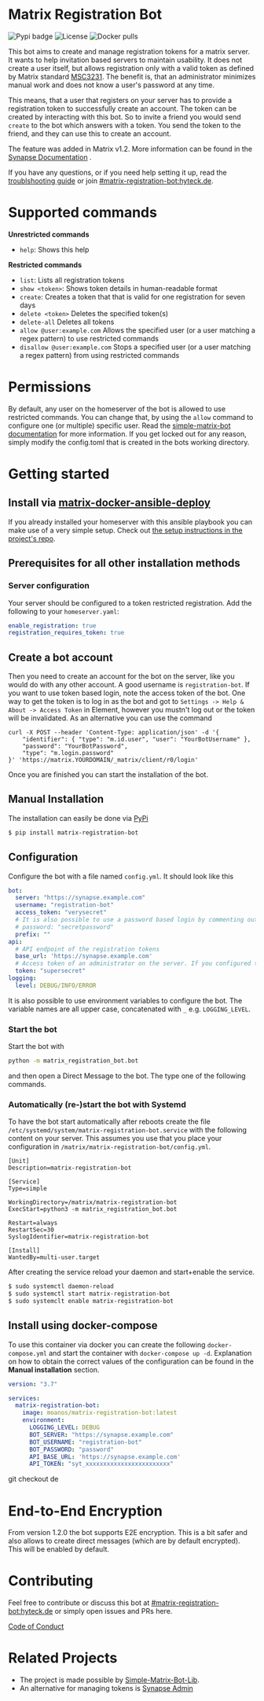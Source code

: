 # Matrix Registration Bot

![Pypi badge](https://img.shields.io/pypi/v/matrix-registration-bot.svg)
![License](https://img.shields.io/pypi/l/matrix-registration-bot?color=%23008000)
![Docker pulls](https://img.shields.io/docker/pulls/moanos/matrix-registration-bot)

This bot aims to create and manage registration tokens for a matrix server. It wants to help invitation based servers to
maintain usability. It does not create a user itself, but allows registration only with a valid token as defined by
Matrix standard
[MSC3231](https://github.com/matrix-org/matrix-doc/blob/main/proposals/3231-token-authenticated-registration.md). The
benefit is, that an administrator minimizes manual work and does not know a user's password at any time.

This means, that a user that registers on your server has to provide a registration token to successfully create an
account. The token can be created by interacting with this bot. So to invite a friend you would send `create` to the bot
which answers with a token. You send the token to the friend, and they can use this to create an account.

The feature was added in Matrix v1.2. More information can be found in the
[Synapse Documentation](https://matrix-org.github.io/synapse/latest/usage/administration/admin_api/registration_tokens.html)
.

If you have any questions, or if you need help setting it up, read the [troublshooting guide](./docs/troubleshooting.md)
or join [#matrix-registration-bot:hyteck.de](https://matrix.to/#/#matrix-registration-bot:hyteck.de).

# Supported commands

**Unrestricted commands**

* `help`: Shows this help

**Restricted commands**

* `list`: Lists all registration tokens
* `show <token>`: Shows token details in human-readable format
* `create`: Creates a token that that is valid for one registration for seven days
* `delete <token>` Deletes the specified token(s)
* `delete-all` Deletes all tokens
* `allow @user:example.com` Allows the specified user (or a user matching a regex pattern) to use restricted commands
* `disallow @user:example.com` Stops a specified user (or a user matching a regex pattern) from using restricted
  commands

# Permissions

By default, any user on the homeserver of the bot is allowed to use restricted commands. You can change that, by using
the `allow` command to configure one (or multiple) specific user. Read
the [simple-matrix-bot documentation](https://simple-matrix-bot-lib.readthedocs.io/en/latest/manual.html#allowlist)
for more information. If you get locked out for any reason, simply modify the config.toml that is created in the bots
working directory.

# Getting started

## Install via [matrix-docker-ansible-deploy](https://github.com/spantaleev/matrix-docker-ansible-deploy)

If you already installed your homeserver with this ansible playbook you can make use of a very simple setup. Check out [the setup instructions in the project's repo](https://github.com/spantaleev/matrix-docker-ansible-deploy/blob/master/docs/configuring-playbook-bot-matrix-registration-bot.md).

## Prerequisites for all other installation methods

### Server configuration

Your server should be configured to a token restricted registration. Add the following to your `homeserver.yaml`:

```yaml
enable_registration: true
registration_requires_token: true
```

## Create a bot account

Then you need to create an account for the bot on the server, like you would do with any other account. A good username
is `registration-bot`. If you want to use token based login, note the access token of the bot. One way to get the token
is to log in as the bot and got to `Settings -> Help & About -> Access Token` in Element, however you mustn't log out or
the token will be invalidated. As an alternative you can use the command

```shell
curl -X POST --header 'Content-Type: application/json' -d '{
    "identifier": { "type": "m.id.user", "user": "YourBotUsername" },
    "password": "YourBotPassword",
    "type": "m.login.password"
}' 'https://matrix.YOURDOMAIN/_matrix/client/r0/login'
```

Once you are finished you can start the installation of the bot.

## Manual Installation

The installation can easily be done via [PyPi](https://pypi.org/project/matrix-registration-bot/)

```bash
$ pip install matrix-registration-bot
```

## Configuration

Configure the bot with a file named `config.yml`. It should look like this

```yaml
bot:
  server: "https://synapse.example.com"
  username: "registration-bot"
  access_token: "verysecret"
  # It is also possible to use a password based login by commenting out the access token line and adjusting the line below
  # password: "secretpassword"
  prefix: ""
api:
  # API endpoint of the registration tokens
  base_url: 'https://synapse.example.com'
  # Access token of an administrator on the server. If you configured the bot to be an admin on the sever you can use the same token as above.
  token: "supersecret"
logging:
  level: DEBUG/INFO/ERROR
```

It is also possible to use environment variables to configure the bot. The variable names are all upper case,
concatenated with `_` e.g. `LOGGING_LEVEL`.


### Start the bot

Start the bot with

```bash
python -m matrix_registration_bot.bot
```

and then open a Direct Message to the bot. The type one of the following commands.

### Automatically (re-)start the bot with Systemd

To have the bot start automatically after reboots create the file `/etc/systemd/system/matrix-registration-bot.service`
with the following content on your server. This assumes you use that you place your configuration in
`/matrix/matrix-registration-bot/config.yml`.

```
[Unit]
Description=matrix-registration-bot

[Service]
Type=simple

WorkingDirectory=/matrix/matrix-registration-bot
ExecStart=python3 -m matrix_registration_bot.bot

Restart=always
RestartSec=30
SyslogIdentifier=matrix-registration-bot

[Install]
WantedBy=multi-user.target
```

After creating the service reload your daemon and start+enable the service.

```bash
$ sudo systemctl daemon-reload
$ sudo systemctl start matrix-registration-bot
$ sudo systemclt enable matrix-registration-bot
```

## Install using docker-compose

To use this container via docker you can create the following `docker-compose.yml` and start the container
with `docker-compose up -d`. Explanation on how to obtain the correct values of the configuration can be found in the 
**Manual installation** section.

``` yaml
version: "3.7"

services:
  matrix-registration-bot:
    image: moanos/matrix-registration-bot:latest
    environment:
      LOGGING_LEVEL: DEBUG
      BOT_SERVER: "https://synapse.example.com"
      BOT_USERNAME: "registration-bot"
      BOT_PASSWORD: "password"
      API_BASE_URL: 'https://synapse.example.com'
      API_TOKEN: "syt_xxxxxxxxxxxxxxxxxxxxxxxx"

```
git checkout de
# End-to-End Encryption

From version 1.2.0 the bot supports E2E encryption. This is a bit safer and also allows to create direct messages (which are by default encrypted).
This will be enabled by default.

# Contributing

Feel free to contribute or discuss this bot
at [#matrix-registration-bot:hyteck.de](https://matrix.to/#/#matrix-registration-bot:hyteck.de)
or simply open issues and PRs here.

[Code of Conduct](https://www.contributor-covenant.org/version/2/1/code_of_conduct/)

# Related Projects

* The project is made possible by [Simple-Matrix-Bot-Lib](https://simple-matrix-bot-lib.readthedocs.io).
* An alternative for managing tokens is [Synapse Admin](https://github.com/Awesome-Technologies/synapse-admin)


